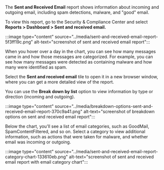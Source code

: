 The **Sent and Received Email** report shows information about incoming and outgoing email, including spam detections, malware, and "good" email.

To view this report, go to the Security &amp; Compliance Center and select **Reports &gt; Dashboard &gt; Sent and received email.**

:::image type="content" source="../media/sent-and-received-email-report-5f3ff19c.png" alt-text="screenshot of sent and received email report":::


When you hover over a day in the chart, you can see how many messages came in and how those messages are categorized. For example, you can see how many messages were detected as containing malware and how many were identified as spam.

Select the **Sent and received email** tile to open it in a new browser window, where you can get a more detailed view of the report.

You can use the **Break down by list** option to view information by type or direction (incoming and outgoing).

:::image type="content" source="../media/breakdown-options-sent-and-received-email-report-370c9a41.png" alt-text="screenshot of breakdown options on sent and received email report":::


Below the chart, you'll see a list of email categories, such as GoodMail, SpamContentFiltered, and so on. Select a category to view additional information, such as actions that were taken for malware, and whether email was incoming or outgoing.

:::image type="content" source="../media/sent-and-received-email-report-category-chart-133610eb.png" alt-text="screenshot of sent and received email report with email category chart":::
